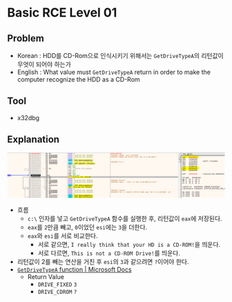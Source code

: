 # Basic RCE Level 01

## Problem
* Korean : 
HDD를 CD-Rom으로 인식시키기 위해서는 `GetDriveTypeA`의 리턴값이 무엇이 되어야 하는가 
* English : 
What value must `GetDriveTypeA` return in order to make the computer recognize the HDD as a CD-Rom 

## Tool
* x32dbg

## Explanation
![](./1.png)  
* 흐름
	- `c:\` 인자를 넣고 `GetDriveTypeA` 함수를 실행한 후, 리턴값이 `eax`에 저장된다.
	- `eax`를 `2`만큼 빼고, `0`이었던 `esi`에는 `3`을 더한다.
	- `eax`와 `esi`를 서로 비교한다.
		+ 서로 같으면, `I really think that your HD is a CD-ROM!`을 띄운다.
		+ 서로 다르면, `This is not a CD-ROM Drive!`를 띄운다.
* 리턴값이 2를 빼는 연산을 거친 후 `esi`의 `3`과 같으려면 `?`이어야 한다.
* [`GetDriveTypeA` function | Microsoft Docs](https://docs.microsoft.com/en-us/windows/desktop/api/fileapi/nf-fileapi-getdrivetypea)
	- Return Value
		+ `DRIVE_FIXED` `3`
		+ `DRIVE_CDROM` `?`